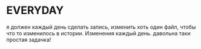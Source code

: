 # EVERYDAY
я должен каждый день сделать запись, изменить хоть один файл, чтобы что то изменилось в истории. Изменения каждый день.  давольна таки простая задачка! 
